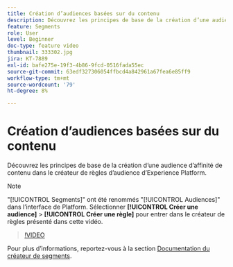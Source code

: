 ```yaml
---
title: Création d’audiences basées sur du contenu
description: Découvrez les principes de base de la création d’une audience d’affinité de contenu dans le créateur de règles d’audience d’Experience Platform.
feature: Segments
role: User
level: Beginner
doc-type: feature video
thumbnail: 333302.jpg
jira: KT-7889
exl-id: bafe275e-19f3-4b86-9fcd-0516fada55ec
source-git-commit: 63edf327306054ffbcd4a842961a67fea6e85ff9
workflow-type: tm+mt
source-wordcount: '79'
ht-degree: 8%

---
```


# Création d’audiences basées sur du contenu

Découvrez les principes de base de la création d’une audience d’affinité de contenu dans le créateur de règles d’audience d’Experience Platform.

>[!NOTE]
>
> &quot;[!UICONTROL Segments]&quot; ont été renommés &quot;[!UICONTROL Audiences]&quot; dans l’interface de Platform. Sélectionner **[!UICONTROL Créer une audience]** > **[!UICONTROL Créer une règle]** pour entrer dans le créateur de règles présenté dans cette vidéo.

>[!VIDEO](https://video.tv.adobe.com/v/333302/?quality=12&learn=on)

Pour plus d’informations, reportez-vous à la section [Documentation du créateur de segments](https://experienceleague.adobe.com/docs/experience-platform/segmentation/ui/segment-builder.html?lang=fr).
